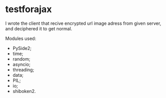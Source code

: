 # testforajax
I wrote the client that recive encrypted url image adress from given server, and deciphered it to get normal.

Modules used:
- PySide2;
- time;
- random;
- asyncio;
- threading;
- data;
- PIL;
- io;
- shiboken2.

